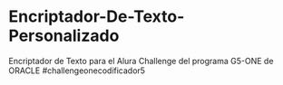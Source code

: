 # Encriptador-De-Texto-Personalizado
Encriptador de Texto para el Alura Challenge del programa G5-ONE de ORACLE
#challengeonecodificador5
